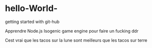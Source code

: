 # hello-World-
getting started with git-hub

Apprendre Node.js
Isogenic game engine
pour faire un fucking ddr

Cest vrai que les tacos sur la lune sont meilleurs que les tacos sur terre
